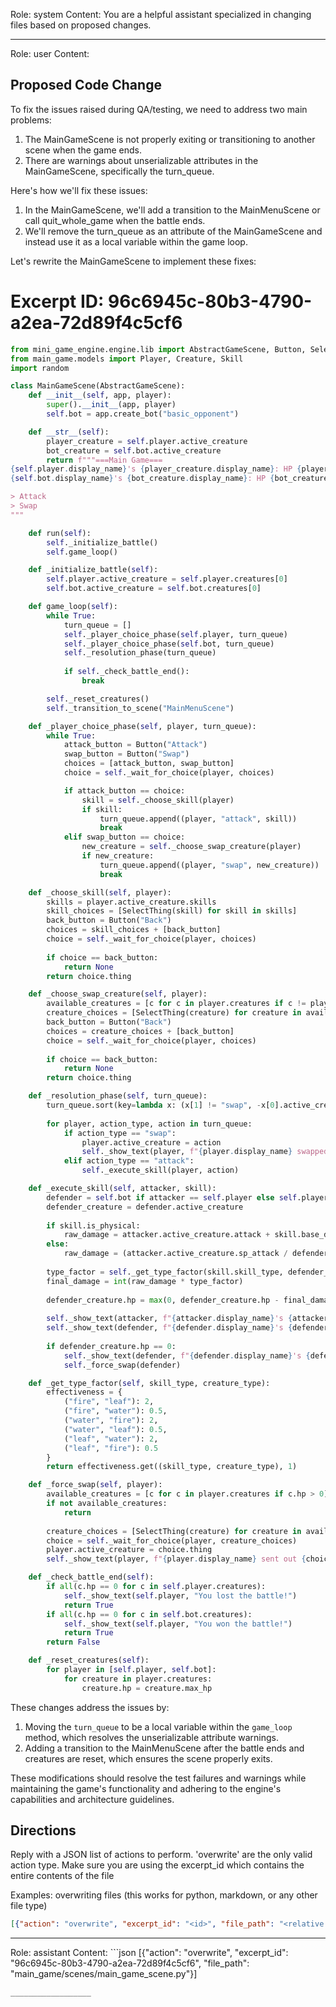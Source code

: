 Role: system
Content: You are a helpful assistant specialized in changing files based on proposed changes.
__________________
Role: user
Content: 
## Proposed Code Change
To fix the issues raised during QA/testing, we need to address two main problems:

1. The MainGameScene is not properly exiting or transitioning to another scene when the game ends.
2. There are warnings about unserializable attributes in the MainGameScene, specifically the turn_queue.

Here's how we'll fix these issues:

1. In the MainGameScene, we'll add a transition to the MainMenuScene or call quit_whole_game when the battle ends.
2. We'll remove the turn_queue as an attribute of the MainGameScene and instead use it as a local variable within the game loop.

Let's rewrite the MainGameScene to implement these fixes:

# Excerpt ID: 96c6945c-80b3-4790-a2ea-72d89f4c5cf6
```python main_game/scenes/main_game_scene.py
from mini_game_engine.engine.lib import AbstractGameScene, Button, SelectThing
from main_game.models import Player, Creature, Skill
import random

class MainGameScene(AbstractGameScene):
    def __init__(self, app, player):
        super().__init__(app, player)
        self.bot = app.create_bot("basic_opponent")

    def __str__(self):
        player_creature = self.player.active_creature
        bot_creature = self.bot.active_creature
        return f"""===Main Game===
{self.player.display_name}'s {player_creature.display_name}: HP {player_creature.hp}/{player_creature.max_hp}
{self.bot.display_name}'s {bot_creature.display_name}: HP {bot_creature.hp}/{bot_creature.max_hp}

> Attack
> Swap
"""

    def run(self):
        self._initialize_battle()
        self.game_loop()

    def _initialize_battle(self):
        self.player.active_creature = self.player.creatures[0]
        self.bot.active_creature = self.bot.creatures[0]

    def game_loop(self):
        while True:
            turn_queue = []
            self._player_choice_phase(self.player, turn_queue)
            self._player_choice_phase(self.bot, turn_queue)
            self._resolution_phase(turn_queue)
            
            if self._check_battle_end():
                break

        self._reset_creatures()
        self._transition_to_scene("MainMenuScene")

    def _player_choice_phase(self, player, turn_queue):
        while True:
            attack_button = Button("Attack")
            swap_button = Button("Swap")
            choices = [attack_button, swap_button]
            choice = self._wait_for_choice(player, choices)

            if attack_button == choice:
                skill = self._choose_skill(player)
                if skill:
                    turn_queue.append((player, "attack", skill))
                    break
            elif swap_button == choice:
                new_creature = self._choose_swap_creature(player)
                if new_creature:
                    turn_queue.append((player, "swap", new_creature))
                    break

    def _choose_skill(self, player):
        skills = player.active_creature.skills
        skill_choices = [SelectThing(skill) for skill in skills]
        back_button = Button("Back")
        choices = skill_choices + [back_button]
        choice = self._wait_for_choice(player, choices)
        
        if choice == back_button:
            return None
        return choice.thing

    def _choose_swap_creature(self, player):
        available_creatures = [c for c in player.creatures if c != player.active_creature and c.hp > 0]
        creature_choices = [SelectThing(creature) for creature in available_creatures]
        back_button = Button("Back")
        choices = creature_choices + [back_button]
        choice = self._wait_for_choice(player, choices)
        
        if choice == back_button:
            return None
        return choice.thing

    def _resolution_phase(self, turn_queue):
        turn_queue.sort(key=lambda x: (x[1] != "swap", -x[0].active_creature.speed))
        
        for player, action_type, action in turn_queue:
            if action_type == "swap":
                player.active_creature = action
                self._show_text(player, f"{player.display_name} swapped to {action.display_name}!")
            elif action_type == "attack":
                self._execute_skill(player, action)

    def _execute_skill(self, attacker, skill):
        defender = self.bot if attacker == self.player else self.player
        defender_creature = defender.active_creature
        
        if skill.is_physical:
            raw_damage = attacker.active_creature.attack + skill.base_damage - defender_creature.defense
        else:
            raw_damage = (attacker.active_creature.sp_attack / defender_creature.sp_defense) * skill.base_damage
        
        type_factor = self._get_type_factor(skill.skill_type, defender_creature.creature_type)
        final_damage = int(raw_damage * type_factor)
        
        defender_creature.hp = max(0, defender_creature.hp - final_damage)
        
        self._show_text(attacker, f"{attacker.display_name}'s {attacker.active_creature.display_name} used {skill.display_name}!")
        self._show_text(defender, f"{defender.display_name}'s {defender_creature.display_name} took {final_damage} damage!")
        
        if defender_creature.hp == 0:
            self._show_text(defender, f"{defender.display_name}'s {defender_creature.display_name} was knocked out!")
            self._force_swap(defender)

    def _get_type_factor(self, skill_type, creature_type):
        effectiveness = {
            ("fire", "leaf"): 2,
            ("fire", "water"): 0.5,
            ("water", "fire"): 2,
            ("water", "leaf"): 0.5,
            ("leaf", "water"): 2,
            ("leaf", "fire"): 0.5
        }
        return effectiveness.get((skill_type, creature_type), 1)

    def _force_swap(self, player):
        available_creatures = [c for c in player.creatures if c.hp > 0]
        if not available_creatures:
            return
        
        creature_choices = [SelectThing(creature) for creature in available_creatures]
        choice = self._wait_for_choice(player, creature_choices)
        player.active_creature = choice.thing
        self._show_text(player, f"{player.display_name} sent out {choice.thing.display_name}!")

    def _check_battle_end(self):
        if all(c.hp == 0 for c in self.player.creatures):
            self._show_text(self.player, "You lost the battle!")
            return True
        if all(c.hp == 0 for c in self.bot.creatures):
            self._show_text(self.player, "You won the battle!")
            return True
        return False

    def _reset_creatures(self):
        for player in [self.player, self.bot]:
            for creature in player.creatures:
                creature.hp = creature.max_hp
```

These changes address the issues by:

1. Moving the `turn_queue` to be a local variable within the `game_loop` method, which resolves the unserializable attribute warnings.
2. Adding a transition to the MainMenuScene after the battle ends and creatures are reset, which ensures the scene properly exits.

These modifications should resolve the test failures and warnings while maintaining the game's functionality and adhering to the engine's capabilities and architecture guidelines.

## Directions
Reply with a JSON list of actions to perform. 'overwrite' are the only valid action type. 
Make sure you are using the excerpt_id which contains the entire contents of the file

Examples:
overwriting files (this works for python, markdown, or any other file type)
```json output_example1
[{"action": "overwrite", "excerpt_id": "<id>", "file_path": "<relative file path>"}]
```

__________________
Role: assistant
Content: ```json
[{"action": "overwrite", "excerpt_id": "96c6945c-80b3-4790-a2ea-72d89f4c5cf6", "file_path": "main_game/scenes/main_game_scene.py"}]
```
__________________
